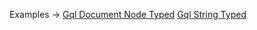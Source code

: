 <p class="ExampleLinks">Examples <span class="ExampleLinksTitleSeparator">-></span> <a href="../../examples/gql/gql_gql-document-node_gql-typed_gql-document-node-typed__gql-document-node-typed">Gql Document Node Typed</a> <span class="ExampleLinksSeparator"></span> <a href="../../examples/gql/gql_gql-string_gql-typed__gql-string-typed">Gql String Typed</a></p>
